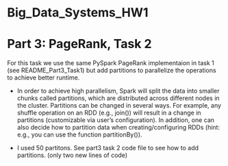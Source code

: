 # Big_Data_Systems_HW1
# Part 3: PageRank, Task 2

For this task we use the same PySpark PageRank implementaion in task 1 (see README_Part3_Task1) but add partitions to parallelize the operations to achieve better runtime.
- In order to achieve high parallelism, Spark will split the data into smaller chunks called partitions, which are distributed across different nodes in the cluster. Partitions can be changed in several ways. For example, any shuffle operation on an RDD (e.g., join()) will result in a change in partitions (customizable via user’s configuration). In addition, one can also decide how to partition data when creating/configuring RDDs (hint: e.g., you can use the function partitionBy()).

- I used 50 partitons. See part3 task 2 code file to see how to add partitions. (only two new lines of code) 


